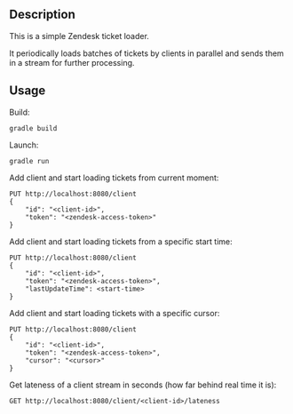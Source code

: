 ## Description

This is a simple Zendesk ticket loader.

It periodically loads batches of tickets by clients in parallel and sends them in a stream for further processing. 

## Usage

Build:
```
gradle build
```
Launch:
```
gradle run
```
Add client and start loading tickets from current moment:
```
PUT http://localhost:8080/client
{
    "id": "<client-id>",
    "token": "<zendesk-access-token>"
}
```
Add client and start loading tickets from a specific start time:
```
PUT http://localhost:8080/client
{
    "id": "<client-id>",
    "token": "<zendesk-access-token>",
    "lastUpdateTime": <start-time>
}
```
Add client and start loading tickets with a specific cursor:
```
PUT http://localhost:8080/client
{
    "id": "<client-id>",
    "token": "<zendesk-access-token>",
    "cursor": "<cursor>"
}
```
Get lateness of a client stream in seconds (how far behind real time it is):
```
GET http://localhost:8080/client/<client-id>/lateness
```
